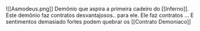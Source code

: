 ![[Asmodeus.png]]
Demônio que aspira a primeira cadeiro do [[Inferno]].
Este demônio faz contratos desvantajosos.. para ele.
Ele faz contratos ... 
E sentimentos demasiado fortes podem quebrar os [[Contrato Demoniaco]]